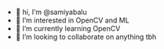 - 👋 hi, I’m @samiyabalu
- 👀 I’m interested in OpenCV and ML
- 🌱 I’m currently learning OpenCV
- 💞️ I’m looking to collaborate on anything tbh

<!---
samiyabalu/samiyabalu is a ✨ special ✨ repository because its `README.md` (this file) appears on your GitHub profile.
You can click the Preview link to take a look at your changes.
--->
